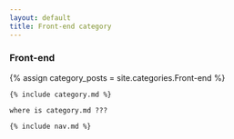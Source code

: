```yaml
---
layout: default
title: Front-end category
---
```


<div class="cate_cont">
    <h3 class="cc_title">Front-end</h3>
    {% assign category_posts = site.categories.Front-end %}

    {% include category.md %}
    
    where is category.md ???
    
    {% include nav.md %}
</div>
